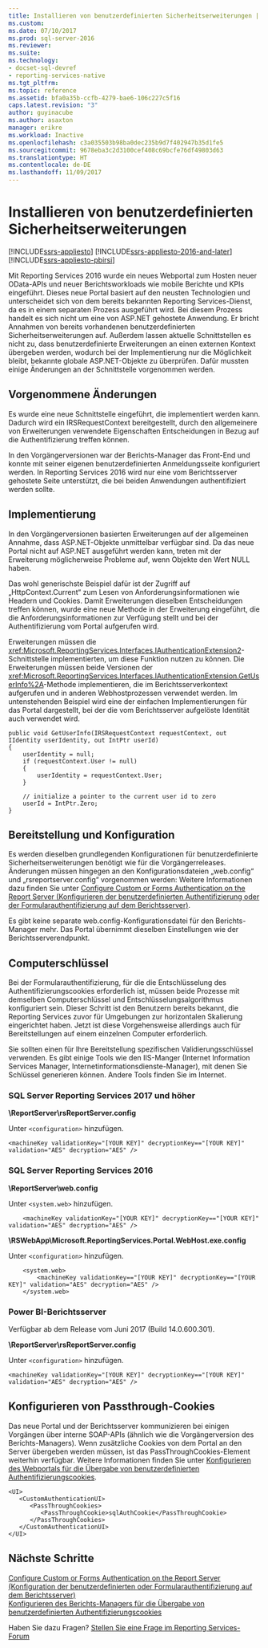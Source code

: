 ```yaml
---
title: Installieren von benutzerdefinierten Sicherheitserweiterungen | Microsoft-Dokumentation
ms.custom: 
ms.date: 07/10/2017
ms.prod: sql-server-2016
ms.reviewer: 
ms.suite: 
ms.technology:
- docset-sql-devref
- reporting-services-native
ms.tgt_pltfrm: 
ms.topic: reference
ms.assetid: bfa0a35b-ccfb-4279-bae6-106c227c5f16
caps.latest.revision: "3"
author: guyinacube
ms.author: asaxton
manager: erikre
ms.workload: Inactive
ms.openlocfilehash: c3a035503b98ba0dec235b9d7f402947b35d1fe5
ms.sourcegitcommit: 9678eba3c2d3100cef408c69bcfe76df49803d63
ms.translationtype: HT
ms.contentlocale: de-DE
ms.lasthandoff: 11/09/2017
---
```

# <a name="how-to-install-custom-security-extensions"></a>Installieren von benutzerdefinierten Sicherheitserweiterungen

[!INCLUDE[ssrs-appliesto](../../../includes/ssrs-appliesto.md)] [!INCLUDE[ssrs-appliesto-2016-and-later](../../../includes/ssrs-appliesto-2016-and-later.md)] [!INCLUDE[ssrs-appliesto-pbirsi](../../../includes/ssrs-appliesto-pbirs.md)]

Mit Reporting Services 2016 wurde ein neues Webportal zum Hosten neuer OData-APIs und neuer Berichtsworkloads wie mobile Berichte und KPIs eingeführt. Dieses neue Portal basiert auf den neusten Technologien und unterscheidet sich von dem bereits bekannten Reporting Services-Dienst, da es in einem separaten Prozess ausgeführt wird. Bei diesem Prozess handelt es sich nicht um eine von ASP.NET gehostete Anwendung. Er bricht Annahmen von bereits vorhandenen benutzerdefinierten Sicherheitserweiterungen auf. Außerdem lassen aktuelle Schnittstellen es nicht zu, dass benutzerdefinierte Erweiterungen an einen externen Kontext übergeben werden, wodurch bei der Implementierung nur die Möglichkeit bleibt, bekannte globale ASP.NET-Objekte zu überprüfen. Dafür mussten einige Änderungen an der Schnittstelle vorgenommen werden.

## <a name="what-changed"></a>Vorgenommene Änderungen

Es wurde eine neue Schnittstelle eingeführt, die implementiert werden kann. Dadurch wird ein IRSRequestContext bereitgestellt, durch den allgemeinere von Erweiterungen verwendete Eigenschaften Entscheidungen in Bezug auf die Authentifizierung treffen können.

In den Vorgängerversionen war der Berichts-Manager das Front-End und konnte mit seiner eigenen benutzerdefinierten Anmeldungsseite konfiguriert werden. In Reporting Services 2016 wird nur eine vom Berichtsserver gehostete Seite unterstützt, die bei beiden Anwendungen authentifiziert werden sollte.

## <a name="implementation"></a>Implementierung

In den Vorgängerversionen basierten Erweiterungen auf der allgemeinen Annahme, dass ASP.NET-Objekte unmittelbar verfügbar sind. Da das neue Portal nicht auf ASP.NET ausgeführt werden kann, treten mit der Erweiterung möglicherweise Probleme auf, wenn Objekte den Wert NULL haben.

Das wohl generischste Beispiel dafür ist der Zugriff auf „HttpContext.Current“ zum Lesen von Anforderungsinformationen wie Headern und Cookies. Damit Erweiterungen dieselben Entscheidungen treffen können, wurde eine neue Methode in der Erweiterung eingeführt, die die Anforderungsinformationen zur Verfügung stellt und bei der Authentifizierung vom Portal aufgerufen wird. 

Erweiterungen müssen die <xref:Microsoft.ReportingServices.Interfaces.IAuthenticationExtension2>-Schnittstelle implementierten, um diese Funktion nutzen zu können. Die Erweiterungen müssen beide Versionen der <xref:Microsoft.ReportingServices.Interfaces.IAuthenticationExtension.GetUserInfo%2A>-Methode implementieren, die im Berichtsserverkontext aufgerufen und in anderen Webhostprozessen verwendet werden. Im untenstehenden Beispiel wird eine der einfachen Implementierungen für das Portal dargestellt, bei der die vom Berichtsserver aufgelöste Identität auch verwendet wird.

``` 
public void GetUserInfo(IRSRequestContext requestContext, out IIdentity userIdentity, out IntPtr userId)
{
    userIdentity = null;
    if (requestContext.User != null)
    {
        userIdentity = requestContext.User;
    }

    // initialize a pointer to the current user id to zero
    userId = IntPtr.Zero;
}
```

## <a name="deployment-and-configuration"></a>Bereitstellung und Konfiguration

Es werden dieselben grundlegenden Konfigurationen für benutzerdefinierte Sicherheitserweiterungen benötigt wie für die Vorgängerreleases. Änderungen müssen hingegen an den Konfigurationsdateien „web.config“ und „rsreportserver.config“ vorgenommen werden: Weitere Informationen dazu finden Sie unter [Configure Custom or Forms Authentication on the Report Server (Konfigurieren der benutzerdefinierten Authentifizierung oder der Formularauthentifizierung auf dem Berichtsserver)](../../../reporting-services/security/configure-custom-or-forms-authentication-on-the-report-server.md).

Es gibt keine separate web.config-Konfigurationsdatei für den Berichts-Manager mehr. Das Portal übernimmt dieselben Einstellungen wie der Berichtsserverendpunkt.

## <a name="machine-keys"></a>Computerschlüssel

Bei der Formularauthentifizierung, für die die Entschlüsselung des Authentifizierungscookies erforderlich ist, müssen beide Prozesse mit demselben Computerschlüssel und Entschlüsselungsalgorithmus konfiguriert sein. Dieser Schritt ist den Benutzern bereits bekannt, die Reporting Services zuvor für Umgebungen zur horizontalen Skalierung eingerichtet haben. Jetzt ist diese Vorgehensweise allerdings auch für Bereitstellungen auf einem einzelnen Computer erforderlich.

Sie sollten einen für Ihre Bereitstellung spezifischen Validierungsschlüssel verwenden. Es gibt einige Tools wie den IIS-Manger (Internet Information Services Manager, Internetinformationsdienste-Manager), mit denen Sie Schlüssel generieren können. Andere Tools finden Sie im Internet.

### <a name="sql-server-reporting-services-2017-and-later"></a>SQL Server Reporting Services 2017 und höher

**\ReportServer\rsReportServer.config**

Unter `<configuration>` hinzufügen.

```
<machineKey validationKey="[YOUR KEY]" decryptionKey=="[YOUR KEY]" validation="AES" decryption="AES" />
```

### <a name="sql-server-reporting-services-2016"></a>SQL Server Reporting Services 2016

**\ReportServer\web.config**

Unter `<system.web>` hinzufügen.
    
```
    <machineKey validationKey="[YOUR KEY]" decryptionKey=="[YOUR KEY]" validation="AES" decryption="AES" />
```

**\RSWebApp\Microsoft.ReportingServices.Portal.WebHost.exe.config**

Unter `<configuration>` hinzufügen.

```
    <system.web>
        <machineKey validationKey=="[YOUR KEY]" decryptionKey=="[YOUR KEY]" validation="AES" decryption="AES" />
    </system.web>
```

### <a name="power-bi-report-server"></a>Power BI-Berichtsserver

Verfügbar ab dem Release vom Juni 2017 (Build 14.0.600.301).

**\ReportServer\rsReportServer.config**

Unter `<configuration>` hinzufügen.

```
<machineKey validationKey="[YOUR KEY]" decryptionKey=="[YOUR KEY]" validation="AES" decryption="AES" />
```

## <a name="configure-passthrough-cookies"></a>Konfigurieren von Passthrough-Cookies

Das neue Portal und der Berichtsserver kommunizieren bei einigen Vorgängen über interne SOAP-APIs (ähnlich wie die Vorgängerversion des Berichts-Managers). Wenn zusätzliche Cookies von dem Portal an den Server übergeben werden müssen, ist das PassThroughCookies-Element weiterhin verfügbar. Weitere Informationen finden Sie unter [Konfigurieren des Webportals für die Übergabe von benutzerdefinierten Authentifizierungscookies](../../../reporting-services/security/configure-the-web-portal-to-pass-custom-authentication-cookies.md).

```
<UI>
   <CustomAuthenticationUI>
      <PassThroughCookies>
         <PassThroughCookie>sqlAuthCookie</PassThroughCookie>
      </PassThroughCookies>
   </CustomAuthenticationUI>
</UI>
```

## <a name="next-steps"></a>Nächste Schritte

[Configure Custom or Forms Authentication on the Report Server (Konfiguration der benutzerdefinierten oder Formularauthentifizierung auf dem Berichtsserver)](../../../reporting-services/security/configure-custom-or-forms-authentication-on-the-report-server.md)  
[Konfigurieren des Berichts-Managers für die Übergabe von benutzerdefinierten Authentifizierungscookies](https://msdn.microsoft.com/library/ms345241(v=sql.120).aspx)

Haben Sie dazu Fragen? [Stellen Sie eine Frage im Reporting Services-Forum](http://go.microsoft.com/fwlink/?LinkId=620231)
